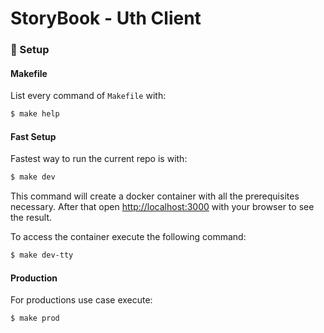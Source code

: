 # StoryBook - Uth Client

### 🔨 Setup

#### Makefile

List every command of `Makefile` with:

```bash
$ make help
```

#### Fast Setup

Fastest way to run the current repo is with:

```bash
$ make dev
```

This command will create a docker container with all the prerequisites necessary. After that open [http://localhost:3000](http://localhost:3000) with your browser to see the result.

To access the container execute the following command:

```bash
$ make dev-tty
```

#### Production

For productions use case execute:

```bash
$ make prod
```
